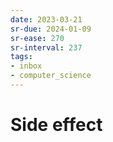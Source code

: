 ```yaml
---
date: 2023-03-21
sr-due: 2024-01-09
sr-ease: 270
sr-interval: 237
tags:
- inbox
- computer_science
---
```


# Side effect
